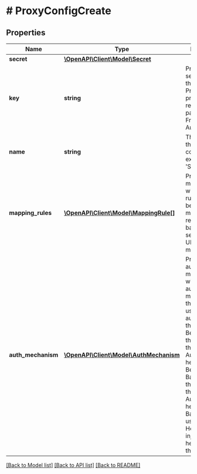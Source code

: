 # # ProxyConfigCreate

## Properties

Name | Type | Description | Notes
------------ | ------------- | ------------- | -------------
**secret** | [**\OpenAPI\Client\Model\Secret**](Secret.md) |  |
**key** | **string** | Proxy Config is set to enable the Permit Proxy to make proxied requests as part of the Frontend AuthZ. |
**name** | **string** | The name of the proxy config, for example: &#39;Stripe API&#39; |
**mapping_rules** | [**\OpenAPI\Client\Model\MappingRule[]**](MappingRule.md) | Proxy config mapping rules will include the rules that will be used to map the request to the backend service by a URL and a http method. | [optional]
**auth_mechanism** | [**\OpenAPI\Client\Model\AuthMechanism**](AuthMechanism.md) | Proxy config auth mechanism will define the authentication mechanism that will be used to authenticate the request.  Bearer injects the secret into the Authorization header as a Bearer token,  Basic injects the secret into the Authorization header as a Basic user:password,  Headers injects plain headers into the request. | [optional]

[[Back to Model list]](../../README.md#models) [[Back to API list]](../../README.md#endpoints) [[Back to README]](../../README.md)
